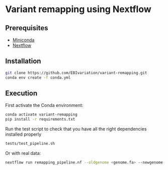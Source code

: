 # Variant remapping using Nextflow 

## Prerequisites
- [Miniconda](https://docs.conda.io/en/latest/miniconda.html)
- [Nextflow](https://www.nextflow.io/docs/latest/getstarted.html#installation)

## Installation
```bash
git clone https://github.com/EBIvariation/variant-remapping.git
conda env create -f conda.yml
```

## Execution 
First activate the Conda environment:
```bash
conda activate variant-remapping
pip install -r requirements.txt
```

Run the test script to check that you have all the right dependencies installed properly 
```bash
tests/test_pipeline.sh
```

Or with real data:
```bash
nextflow run remapping_pipeline.nf --oldgenome <genome.fa> --newgenome <new_genome.fa> --vcffile <source.vcf> --outfile  <remap.vcf>
```

